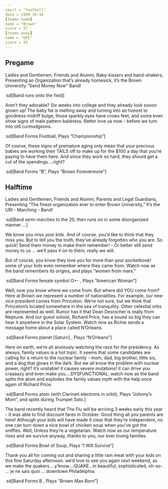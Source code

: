 ```yaml
---
sport = "football"
date = 1999-10-16
[teams.home]
name = "Brown"
score = 27
[teams.away]
name = "URI"
score = 25
---
```


## Pregame

Ladies and Gentlemen, Friends and Alumni, Baby-kissers and hand-shakers, Presenting an Organization that’s already homesick, it’s the Brown University “Send Money Now” Band!

:sd[Band runs onto the field]

Aren’t they adorable? Six weeks into college and they already look soooo grown up! The baby fat is melting away and turning into an honest to goodness midriff bulge, those sparkly eyes have crows feet, and some even show signs of male pattern baldness. Better love us now - before we turn into old curmudgeons.

:sd[Band Forms Football, Plays “Championship”]

Of course, these signs of premature aging only mean that your precious babies are working their TAILS off to make up for the $100 a day that you’re paying to have them here. And since they work so hard, they should get a cut of the spendings....right?

:sd[Band Forms “B”, Plays “Brown Forevermore”]

## Halftime

Ladies and Gentlemen, Friends and Alumni, Parents and Legal Guardians, Presenting “The finest organization ever to enter Brown University,” It’s the URI - Marching - Band!

:sd[Band semi-marches to the 20, then runs on in some disorganized manner ...]

We know you miss your kids. And of course, you’d like to think that they miss you. But to tell you the truth, they’ve already forgotten who you are. So quick! Send them money to make them remember! - Or better still send money to us ... we’ll pass it on to them; really we will.

But of course, you know they love you for more than your pocketbook! some of your kids even remember where they came from. Watch now as the band remembers its origins, and plays “women from mars.”

:sd[Band Forms female symbol O+- , Plays “American Woman”]

Well, now you know where we come from. But where did YOU come from? Here at Brown we represent a number of nationalities. For example, our new vice president comes from Princeton. We’re not sure, but we think that Princeton’s located somewhere in the sea of tranquility. Other celestial orbs are represented as well. Rumor has it that Dean Desrocher is really from Neptune. And our guest soloist, Richard Price, has a sound so big they can hear it anywhere in the Solar System. Watch now as Richie sends a message home about a place called N’Orleans.

:sd[Band Forms planet [Saturn] , Plays “N’Orleans”]

Here on earth, we’re all anxiously watching the race for the presidency. As always, family values is a hot topic. It seems that some candidates are calling for a return to the nuclear family - mom, dad, big brother, little sis, and a dog that glows in the dark. But we all know the problem with nuclear power, right? it’s unstable! it causes severe mutations! it can drive you craaaazy and even make you....DYSFUNCTIONAL. watch now as the band splits the atom and explodes the family values myth with the help once again of Richard Price.

:sd[Band Forms atom (with Clarineti electrons in orbit), Plays “Johnny’s Mom”, and splits during Trumpet Solo.]

The band recently heard that The Flu will be arriving 3 weeks early this year - it was able to find discount fares in October. Good thing all you parents are here! Although your kids will have made it clear that they’re independent, no one can turn down a nice bowl of chicken soup when you’ve got the sniffles. Well, Unless they’re a vegetarian. Watch now as our temperature rises and we survive anyway, thanks to you, our ever loving families.

:sd[Band Forms Bowl of Soup, Plays “I Will Survive”]

Thank you all for coming out and sharing a little ram meat with your kids on this fine Saturday afternoon. we’d love to see you again next weekend, as we make the quakers....y’know....QUAKE...in beautiful, sophisticated, oh-so- ... je ne sais quoi ... downtown Philadelphia.

:sd[Band Forms B , Plays “Brown Man Born”]
